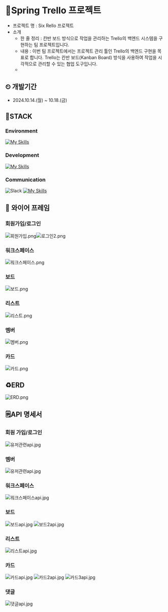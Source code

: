 # 📘Spring Trello 프로젝트
- 프로젝트 명 : Six Rello 프로젝트
- 소개
    - 한 줄 정리 : 칸반 보드 방식으로 작업을 관리하는 Trello의 백엔드 시스템을 구현하는 팀 프로젝트입니다.
    - 내용 : 이번 팀 프로젝트에서는 프로젝트 관리 툴인 Trello의 백엔드 구현을 목표로 합니다. Trello는 칸반 보드(Kanban Board) 방식을 사용하여 작업을 시각적으로 관리할 수 있는 협업 도구입니다.
    - 
## ⏲ 개발기간
* 2024.10.14.(월) ~ 10.18.(금)

## 🚀STACK
### Environment
[![My Skills](https://skillicons.dev/icons?i=idea,github,git)](https://skillicons.dev)
### Development
[![My Skills](https://skillicons.dev/icons?i=java,spring,mysql,aws)](https://skillicons.dev)
### Communication
![Slack](https://img.shields.io/badge/Slack-4A154B?style=for-the-badge&logo=slack&logoColor=white) [![My Skills](https://skillicons.dev/icons?i=notion)](https://skillicons.dev)

## 🔗 와이어 프레임
### 회원가입/로그인
![회원가입.png](img%2F%ED%9A%8C%EC%9B%90%EA%B0%80%EC%9E%85.png)![로그인2.png](img%2F%EB%A1%9C%EA%B7%B8%EC%9D%B82.png)
### 워크스페이스
![워크스페이스.png](img%2F%EC%9B%8C%ED%81%AC%EC%8A%A4%ED%8E%98%EC%9D%B4%EC%8A%A4.png)
### 보드
![보드.png](img%2F%EB%B3%B4%EB%93%9C.png)
### 리스트
![리스트.png](img%2F%EB%A6%AC%EC%8A%A4%ED%8A%B8.png)
### 멤버
![멤버.png](img%2F%EB%A9%A4%EB%B2%84.png)
### 카드
![카드.png](img%2F%EC%B9%B4%EB%93%9C.png)

## ♻️ERD
![ERD.png](img%2FERD.png)

## 🗒️API 명세서
### 회원 가입/로그인
![유저관련api.jpg](img%2F%EC%9C%A0%EC%A0%80%EA%B4%80%EB%A0%A8api.jpg)
### 멤버
![유저관련api.jpg](img%2F%EC%9C%A0%EC%A0%80%EA%B4%80%EB%A0%A8api.jpg)
### 워크스페이스
![워크스페이스api.jpg](img%2F%EC%9B%8C%ED%81%AC%EC%8A%A4%ED%8E%98%EC%9D%B4%EC%8A%A4api.jpg)
### 보드
![보드api.jpg](img%2F%EB%B3%B4%EB%93%9Capi.jpg)
![보드2api.jpg](img%2F%EB%B3%B4%EB%93%9C2api.jpg)
### 리스트
![리스트api.jpg](img%2F%EB%A6%AC%EC%8A%A4%ED%8A%B8api.jpg)
### 카드
![카드api.jpg](img%2F%EC%B9%B4%EB%93%9Capi.jpg)
![카드2api.jpg](img%2F%EC%B9%B4%EB%93%9C2api.jpg)
![카드3api.jpg](img%2F%EC%B9%B4%EB%93%9C3api.jpg)
### 댓글
![댓글api.jpg](img%2F%EB%8C%93%EA%B8%80api.jpg)




